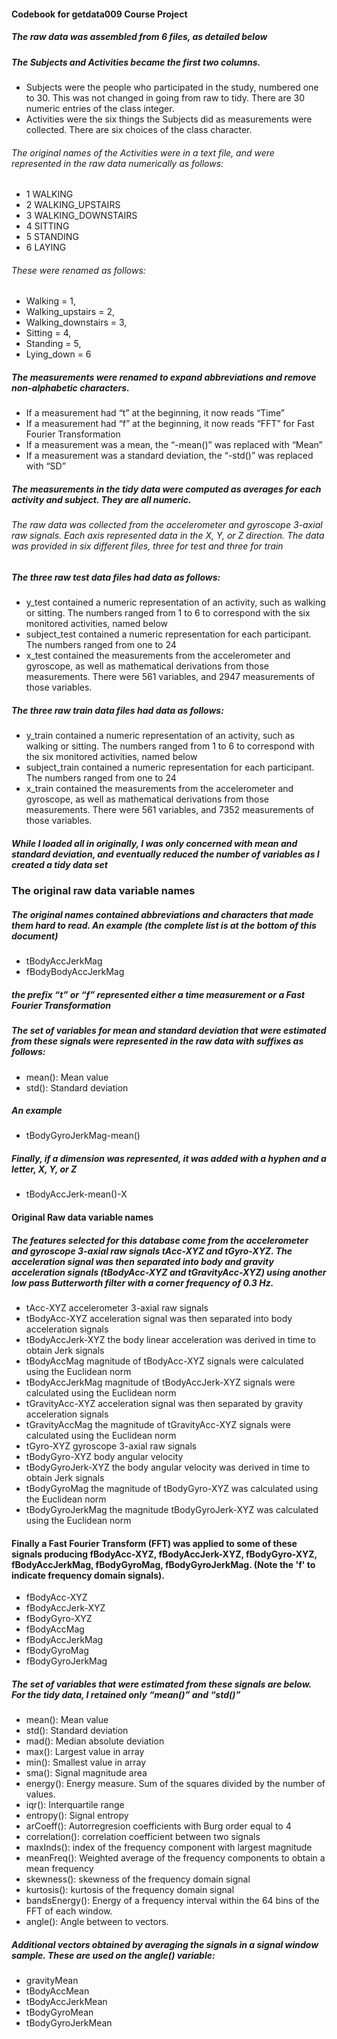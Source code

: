 #### Codebook for getdata009 Course Project
##### The raw data was assembled from 6 files, as detailed below
##### The Subjects and Activities became the first two columns.  
* Subjects were the people who participated in the study, numbered one to 30.  This was not changed in going from raw to tidy.  There are 30 numeric entries of the class integer.
* Activities were the six things the Subjects did as measurements were collected.  There are six choices of the class character.

###### The original names of the Activities were in a text file, and were represented in the raw data numerically as follows:
* 1 WALKING
* 2 WALKING_UPSTAIRS
* 3 WALKING_DOWNSTAIRS
* 4 SITTING
* 5 STANDING
* 6 LAYING

###### These were renamed as follows:
* Walking = 1, 
* Walking_upstairs = 2, 
* Walking_downstairs = 3, 
* Sitting = 4, 
* Standing = 5, 
* Lying_down = 6

##### The measurements were renamed to expand abbreviations and remove non-alphabetic characters.  
* If a measurement had “t” at the beginning, it now reads “Time” 
* If a measurement had “f” at the beginning, it now reads “FFT” for Fast Fourier Transformation
* If a measurement was a mean, the “-mean()” was replaced with “Mean”
* If a measurement was a standard deviation, the “-std()” was replaced with “SD”

##### The measurements in the tidy data were computed as averages for each activity and subject.  They are all numeric.
###### The raw data was collected from the accelerometer and gyroscope 3-axial raw signals.  Each axis represented data in the X, Y, or Z direction.  The data was provided in six different files, three for test and three for train
##### The three raw test data files had data as follows: 
* y_test  contained a numeric representation of an activity, such as walking or sitting.  The numbers ranged from 1 to 6 to correspond with the six monitored activities, named below
* subject_test contained a numeric representation for each participant.  The numbers ranged from one to 24
* x_test contained the measurements from the accelerometer and gyroscope, as well as mathematical derivations from those measurements.  There were 561 variables, and 2947 measurements of those variables.

##### The three raw train data files had data as follows: 
* y_train  contained a numeric representation of an activity, such as walking or sitting.  The numbers ranged from 1 to 6 to correspond with the six monitored activities, named below
* subject_train contained a numeric representation for each participant.  The numbers ranged from one to 24
* x_train contained the measurements from the accelerometer and gyroscope, as well as mathematical derivations from those measurements.  There were 561 variables, and 7352 measurements of those variables.  

#####  While I loaded all in originally, I was only concerned with mean and standard deviation, and eventually reduced the number of variables as I created a tidy data set


### **The original raw data variable names**
##### The original names contained abbreviations and characters that made them hard to read.  An example (the complete list is at the bottom of this document)
* tBodyAccJerkMag
* fBodyBodyAccJerkMag

##### the prefix “t” or “f” represented either a time measurement or a Fast Fourier Transformation
##### The set of variables for mean and standard deviation that were estimated from these signals were represented in the raw data with suffixes as follows: 
* mean(): Mean value
* std(): Standard deviation

##### An example
* tBodyGyroJerkMag-mean()

##### Finally, if a dimension was represented, it was added with a hyphen and a letter, X, Y, or Z
* tBodyAccJerk-mean()-X

#### Original Raw data variable names
##### The features selected for this database come from the accelerometer and gyroscope 3-axial raw signals tAcc-XYZ and tGyro-XYZ.  The acceleration signal was then separated into body and gravity acceleration signals (tBodyAcc-XYZ and tGravityAcc-XYZ) using another low pass Butterworth filter with a corner frequency of 0.3 Hz. 
* tAcc-XYZ  accelerometer 3-axial raw signals
* tBodyAcc-XYZ   acceleration signal was then separated into body acceleration signals 
* tBodyAccJerk-XYZ   the body linear acceleration was  derived in time to obtain Jerk signals
* tBodyAccMag  magnitude of tBodyAcc-XYZ signals were calculated using the Euclidean norm
* tBodyAccJerkMag  magnitude of tBodyAccJerk-XYZ signals were calculated using the Euclidean norm
* tGravityAcc-XYZ  acceleration signal was then separated by gravity acceleration signals 
* tGravityAccMag  the magnitude of tGravityAcc-XYZ  signals were calculated using the Euclidean norm
* tGyro-XYZ    gyroscope 3-axial raw signals
* tBodyGyro-XYZ body angular velocity
* tBodyGyroJerk-XYZ  the body angular velocity was derived in time to obtain Jerk signals 
* tBodyGyroMag  the magnitude of tBodyGyro-XYZ was calculated using the Euclidean norm
* tBodyGyroJerkMag  the magnitude tBodyGyroJerk-XYZ  was calculated using the Euclidean norm

#### Finally a Fast Fourier Transform (FFT) was applied to some of these signals producing fBodyAcc-XYZ, fBodyAccJerk-XYZ, fBodyGyro-XYZ, fBodyAccJerkMag, fBodyGyroMag, fBodyGyroJerkMag. (Note the 'f' to indicate frequency domain signals). 

* fBodyAcc-XYZ
* fBodyAccJerk-XYZ
* fBodyGyro-XYZ
* fBodyAccMag
* fBodyAccJerkMag
* fBodyGyroMag
* fBodyGyroJerkMag

##### The set of variables that were estimated from these signals are below.  For the tidy data, I retained only “mean()” and “std()” 

* mean(): Mean value
* std(): Standard deviation
* mad(): Median absolute deviation 
* max(): Largest value in array
* min(): Smallest value in array
* sma(): Signal magnitude area
* energy(): Energy measure. Sum of the squares divided by the number of values. 
* iqr(): Interquartile range 
* entropy(): Signal entropy
* arCoeff(): Autorregresion coefficients with Burg order equal to 4
* correlation(): correlation coefficient between two signals
* maxInds(): index of the frequency component with largest magnitude
* meanFreq(): Weighted average of the frequency components to obtain a mean frequency
* skewness(): skewness of the frequency domain signal 
* kurtosis(): kurtosis of the frequency domain signal 
* bandsEnergy(): Energy of a frequency interval within the 64 bins of the FFT of each window.
* angle(): Angle between to vectors.

##### Additional vectors obtained by averaging the signals in a signal window sample. These are used on the angle() variable:

* gravityMean
* tBodyAccMean
* tBodyAccJerkMean
* tBodyGyroMean
* tBodyGyroJerkMean




